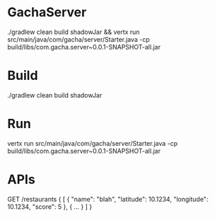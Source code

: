 # GachaServer
./gradlew clean build shadowJar && vertx run src/main/java/com/gacha/server/Starter.java -cp build/libs/com.gacha.server~0.0.1-SNAPSHOT-all.jar

# Build
./gradlew clean build shadowJar

# Run
vertx run src/main/java/com/gacha/server/Starter.java -cp build/libs/com.gacha.server~0.0.1-SNAPSHOT-all.jar

# APIs
GET /restaurants
{
  [
    {
      "name": "blah",
      "latitude": 10.1234,
      "longitude": 10.1234,
      "score": 5
    },
    { ... }
  ]
}